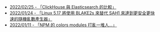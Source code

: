 - [2022/02/25 - 「ClickHouse 與 Elasticsearch 的比較」](https://www.facebook.com/110694344098040/posts/475359550964849/)
- [2022/01/24 - 「Linux 5.17 將使用 BLAKE2s 來替代 SAH1 來達到更安全更快速的隨機亂數產生器」](https://www.facebook.com/110694344098040/posts/455424192958385/)
- [2022/01/11 - 「NPM 的 colors modules 打亂一堆人...」](https://www.facebook.com/110694344098040/posts/447439463756858/)
